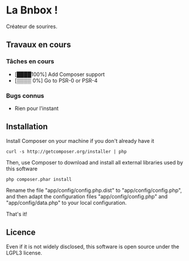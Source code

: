 La Bnbox ! 
========================

Créateur de sourires.

Travaux en cours
--------------------------------
### Tâches en cours
* [████100%] Add Composer support
* [▒▒▒▒  0%] Go to PSR-0 or PSR-4

### Bugs connus
* Rien pour l'instant

Installation
--------------------------------

Install Composer on your machine if you don't already have it

	curl -s http://getcomposer.org/installer | php

Then, use Composer to download and install all external libraries used by this software

	php composer.phar install

Rename the file "app/config/config.php.dist" to "app/config/config.php", and then adapt the configuration files "app/config/config.php" and "app/config/data.php" to your local configuration.

That's it!

Licence
--------------------------------
Even if it is not widely disclosed, this software is open source under the LGPL3 license.

